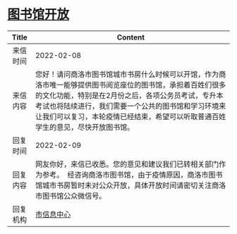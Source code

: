 # <a href="http://www.shangluo.gov.cn/zmhd/ldxxxx.jsp?urltype=leadermail.LeaderMailContentUrl&wbtreeid=1112&leadermailid=8664">图书馆开放</a>
|Title|Content|
|:---:|---|
|来信时间|2022-02-08|
|来信内容|您好！请问商洛市图书馆城市书房什么时候可以开馆，作为商洛市唯一能够提供图书阅览座位的图书馆，承担着百姓们很多的文化功能，特别是在2月份之后，各项公务员考试，专升本考试也将陆续进行，我们需要一个公共的图书馆和学习环境来让我们可以复习，本轮疫情已经结束，希望可以听取普通百姓学生的意见，尽快开放图书馆。|
|回复时间|2022-02-09|
|回复内容|网友你好，来信已收悉。您的意见和建议我们已转相关部门作为参考。  经咨询商洛市图书馆，由于疫情原因，商洛市图书馆城市书房暂时未对公众开放，具体开放时间请密切关注商洛市图书馆公众微信号。|
|回复机构|<a href="../../categories/agencies/市信息中心.md">市信息中心</a>|
